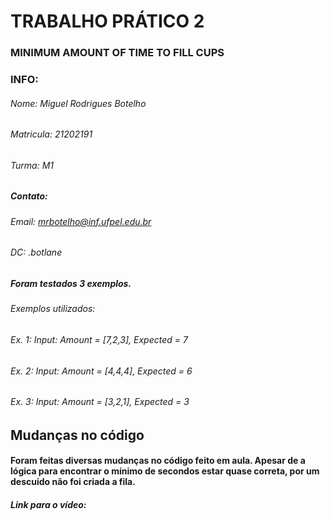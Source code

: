# TRABALHO PRÁTICO 2
### MINIMUM AMOUNT OF TIME TO FILL CUPS

### INFO:
###### Nome: Miguel Rodrigues Botelho
###### Matricula: 21202191
###### Turma: M1
##### Contato:
###### Email: mrbotelho@inf.ufpel.edu.br 
###### DC: .botlane


##### Foram testados 3 exemplos.
###### Exemplos utilizados: 
###### Ex. 1: Input: Amount = [7,2,3], Expected = 7
###### Ex. 2: Input: Amount = [4,4,4], Expected = 6
###### Ex. 3: Input: Amount = [3,2,1], Expected = 3

## Mudanças no código
#### Foram feitas diversas mudanças no código feito em aula. Apesar de a lógica para encontrar o mínimo de secondos estar quase correta, por um descuido não foi criada a fila. 

##### Link para o vídeo:
###### 
###### 
